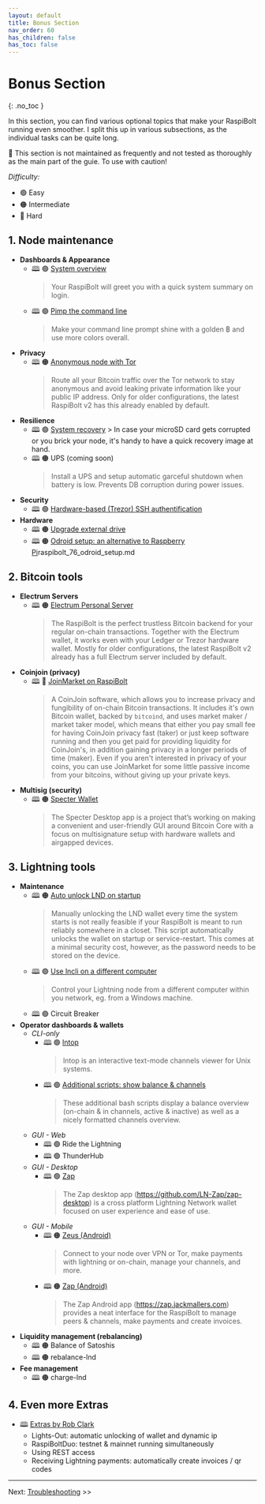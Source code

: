 ```yaml
---
layout: default
title: Bonus Section
nav_order: 60
has_children: false
has_toc: false
---
```

<!-- markdownlint-disable MD014 MD022 MD025 MD033 MD036 MD040 -->

# Bonus Section
{: .no_toc }

In this section, you can find various optional topics that make your RaspiBolt running even smoother. I split this up in various subsections, as the individual tasks can be quite long.

🚨 This section is not maintained as frequently and not tested as thoroughly as the main part of the guie. To use with caution!

*Difficulty:*
* 🟢 Easy
* 🟠 Intermediate
* 🔴 Hard

## 1. Node maintenance
* **Dashboards & Appearance**
    * 🕮 🟢 [System overview](bonus/raspibolt_61_system-overview.md) 
      >Your RaspiBolt will greet you with a quick system summary on login.
    * 🕮 🟢 [Pimp the command line](bonus/raspibolt_62_commandline.md) 
      > Make your command line prompt shine with a golden ฿ and use more colors overall.
* **Privacy**
    * 🕮 🟠 [Anonymous node with Tor](bonus/raspibolt_69_tor.md) 
      > Route all your Bitcoin traffic over the Tor network to stay anonymous and avoid leaking private information like your public IP address. Only for older configurations, the latest RaspiBolt v2 has this already enabled by default.
* **Resilience**
    * 🕮 🟢 [System recovery](bonus/raspibolt_65_system-recovery.md)        > In case your microSD card gets corrupted or you brick your node, it's handy to have a quick recovery image at hand.
    * 🕮 🟠 UPS (coming soon) 
      > Install a UPS and setup automatic garceful shutdown when battery is low. Prevents DB corruption during power issues.
* **Security**
    * 🕮 🟢 [Hardware-based (Trezor) SSH authentification](bonus/raspibolt_75_trezor-agent.md) 
* **Hardware**
    * 🕮 🟠 [Upgrade external drive](bonus/raspibolt_77_upgrade-external-drive.md) 
    * 🕮 🟠 [Odroid setup: an alternative to Raspberry Pi]()raspibolt_76_odroid_setup.md 
  

## 2. Bitcoin tools
* **Electrum Servers**
    * 🕮 🟠 [Electrum Personal Server](bonus/raspibolt_64_electrum.md) 
      > The RaspiBolt is the perfect trustless Bitcoin backend for your regular on-chain transactions. Together with the Electrum wallet, it works even with your Ledger or Trezor hardware wallet. Mostly for older configurations, the latest RaspiBolt v2 already has a full Electrum server included by default.
* **Coinjoin (privacy)**
    * 🕮 🔴 [JoinMarket on RaspiBolt](https://github.com/kristapsk/raspibolt-extras/blob/master/joinmarket.md) 
      > A CoinJoin software, which allows you to increase privacy and fungibility of on-chain Bitcoin transactions. It includes it's own Bitcoin wallet, backed by `bitcoind`, and uses market maker / market taker model, which means that either you pay small fee for having CoinJoin privacy fast (taker) or just keep software running and then you get paid for providing liquidity for CoinJoin's, in addition gaining privacy in a longer periods of time (maker). Even if you aren't interested in privacy of your coins, you can use JoinMarket for some little passive income from your bitcoins, without giving up your private keys. 
* **Multisig (security)**
    * 🕮 🟠 [Specter Wallet](bonus/raspibolt_76_specter-desktop.md) 
      > The Specter Desktop app is a project that’s working on making a convenient and user-friendly GUI around Bitcoin Core with a focus on multisignature setup with hardware wallets and airgapped devices.

## 3. Lightning tools
* **Maintenance**
    * 🕮 🟠 [Auto unlock LND on startup](bonus/raspibolt_6A_auto-unlock.md) 
      > Manually unlocking the LND wallet every time the system starts is not really feasible if your RaspiBolt is meant to run reliably somewhere in a closet. This script automatically unlocks the wallet on startup or service-restart. This comes at a minimal security cost, however, as the password needs to be stored on the device.
    * 🕮 🟢 [Use lncli on a different computer](bonus/raspibolt_66_remote_lncli.md) 
       > Control your Lightning node from a different computer within you network, eg. from a Windows machine.
    * 🕮 🟢 Circuit Breaker 
* **Operator dashboards & wallets**
  * *CLI-only*
    * 🕮 🟢 [lntop](bonus/raspibolt_74_lntop.md) 
      > lntop is an interactive text-mode channels viewer for Unix systems.
    * 🕮 🟢 [Additional scripts: show balance & channels](bonus/raspibolt_67_additional-scripts.md) 
      > These additional bash scripts display a balance overview (on-chain & in channels, active & inactive) as well as a nicely formatted channels overview.
  * *GUI - Web*
    * 🕮 🟢 Ride the Lightning 
    * 🕮 🟢 ThunderHub 
  * *GUI - Desktop*
    * 🕮 🟢 [Zap](bonus/raspibolt_71_zap.md) 
      > The Zap desktop app (https://github.com/LN-Zap/zap-desktop) is a cross platform Lightning Network wallet focused on user experience and ease of use.
  * *GUI - Mobile*
    * 🕮 🟠 [Zeus (Android)](bonus/zeus-over-tor.md) 
      >  Connect to your node over VPN or Tor, make payments with lightning or on-chain, manage your channels, and more. 
    * 🕮 🟠 [Zap (Android)](bonus/raspibolt_72_zap-ios.md) 
      > The Zap Android app (https://zap.jackmallers.com) provides a neat interface for the RaspiBolt to manage peers & channels, make payments and create invoices.
 * **Liquidity management (rebalancing)**
    * 🕮 🟠 Balance of Satoshis 
    * 🕮 🟠 rebalance-lnd 
 * **Fee management**
    * 🕮 🟠 charge-lnd 

## 4. Even more Extras
   * 🕮 [Extras by Rob Clark](https://github.com/robclark56/RaspiBolt-Extras/blob/master/README.md)
     *  Lights-Out: automatic unlocking of wallet and dynamic ip
     *  RaspiBoltDuo: testnet & mainnet running simultaneously
     *  Using REST access
     *  Receiving Lightning payments: automatically create invoices / qr codes
---

Next: [Troubleshooting](raspibolt_70_troubleshooting.md) >>
